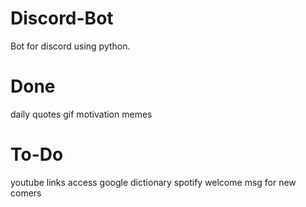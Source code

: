 # Discord-Bot
Bot for discord using python.

# Done
daily quotes
gif
motivation
memes

# To-Do
youtube links access
google dictionary
spotify
welcome msg for new comers
